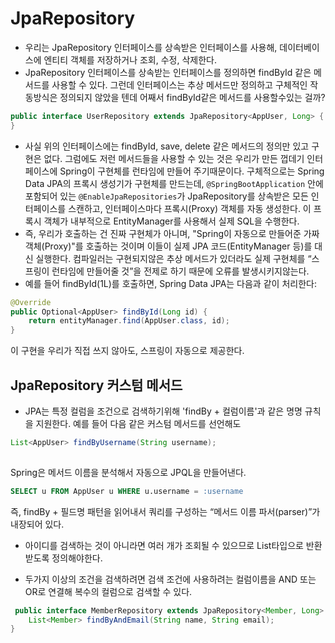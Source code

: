 # JpaRepository
- 우리는 JpaRepository 인터페이스를 상속받은 인터페이스를 사용해, 데이터베이스에 엔티티 객체를 저장하거나 조회, 수정, 삭제한다. 
- JpaRepository 인터페이스를 상속받는 인터페이스를 정의하면 findById 같은 메서드를 사용할 수 있다.
그런데 인터페이스는 추상 메서드만 정의하고 구체적인 작동방식은 정의되지 않았을 텐데 어째서 findById같은 메서드를 사용할수있는 걸까?

```java
public interface UserRepository extends JpaRepository<AppUser, Long> {
}

```
- 사실 위의 인터페이스에는 findById, save, delete 같은 메서드의 정의만 있고 구현은 없다. 그럼에도 저런 메서드들을 사용할 수 있는 것은 우리가 만든 껍데기 인터페이스에 Spring이 구현체를 런타임에 만들어 주기때문이다. 구체적으로는 Spring Data JPA의 프록시 생성기가 구현체를 만드는데, `@SpringBootApplication` 안에 포함되어 있는 `@EnableJpaRepositories`가 JpaRepository를 상속받은 모든 인터페이스를 스캔하고, 인터페이스마다 프록시(Proxy) 객체를 자동 생성한다. 이 프록시 객체가 내부적으로 EntityManager를 사용해서 실제 SQL을 수행한다.
- 즉, 우리가 호출하는 건 진짜 구현체가 아니며, "Spring이 자동으로 만들어준 가짜 객체(Proxy)"를 호출하는 것이며 이들이 실제 JPA 코드(EntityManager 등)를 대신 실행한다. 컴파일러는 구현되지않은 추상 메서드가 있더라도 실제 구현체를 “스프링이 런타임에 만들어줄 것”을 전제로 하기 때문에 오류를 발생시키지않는다. 
- 예를 들어 findById(1L)를 호출하면, Spring Data JPA는 다음과 같이 처리한다:
```java
@Override
public Optional<AppUser> findById(Long id) {
    return entityManager.find(AppUser.class, id);
}

```
이 구현을 우리가 직접 쓰지 않아도, 스프링이 자동으로 제공한다.

## JpaRepository 커스텀 메서드
- JPA는 특정 컬럼을 조건으로 검색하기위해 'findBy + 컬럼이름'과 같은 명명 규칙을 지원한다. 예를 들어 다음 같은 커스텀 메서드를 선언해도
```java
List<AppUser> findByUsername(String username);
 
```
Spring은 메서드 이름을 분석해서 자동으로 JPQL을 만들어낸다.
```sql
SELECT u FROM AppUser u WHERE u.username = :username
```
즉, findBy + 필드명 패턴을 읽어내서 쿼리를 구성하는 “메서드 이름 파서(parser)”가 내장되어 있다.

- 아이디를 검색하는 것이 아니라면 여러 개가 조회될 수 있으므로 List타입으로 반환받도록 정의해야한다.

- 두가지 이상의 조건을 검색하려면 검색 조건에 사용하려는 컬럼이름을 AND 또는 OR로 연결해 복수의 컬럼으로 검색할 수 있다.
```java
 public interface MemberRepository extends JpaRepository<Member, Long> {
    List<Member> findByAndEmail(String name, String email);
}
```